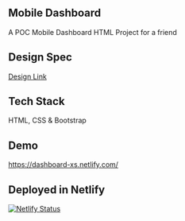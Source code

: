 ## Mobile Dashboard
A POC Mobile Dashboard HTML Project for a friend

## Design Spec 
[Design Link](POC.pdf)

## Tech Stack
HTML, CSS & Bootstrap

## Demo
https://dashboard-xs.netlify.com/

## Deployed in Netlify
[![Netlify Status](https://api.netlify.com/api/v1/badges/69d01a2b-5d94-4328-a25e-2fad7f7c260c/deploy-status)](https://app.netlify.com/sites/dashboard-xs/deploys)
